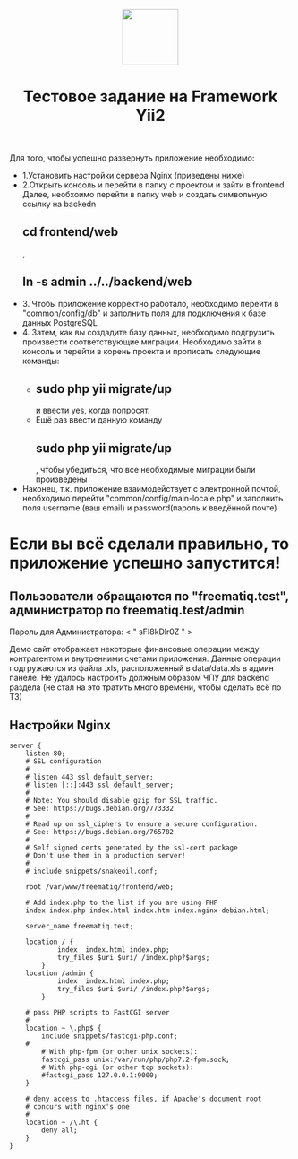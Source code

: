 <p align="center">
    <a href="https://github.com/yiisoft" target="_blank">
        <img src="https://avatars0.githubusercontent.com/u/993323" height="100px">
    </a>
    <h1 align="center">Тестовое задание на Framework Yii2</h1>
    <br>
</p>

Для того, чтобы успешно развернуть приложение необходимо:
<ul>
    <li>1.Установить настройки сервера Nginx (приведены ниже)</li>
    <li>2.Открыть консоль и перейти в папку с проектом и зайти в frontend. Далее, необхоимо перейти в папку web и создать символьную ссылку на backedn <h2>cd frontend/web</h2>, <h2>ln -s admin ../../backend/web</h2></li>
    <li>3. Чтобы приложение корректно работало, необходимо перейти в "common/config/db" и заполнить поля для подключения к базе данных PostgreSQL</li>
    <li>4. Затем, как вы создадите базу данных, необходимо подгрузить произвести соответствующие миграции. Необходимо зайти в консоль и перейти в корень проекта и прописать следующие команды:<ul>
            <li><h2>sudo php yii migrate/up</h2> и ввести yes, когда попросят.</li>
            <li>Ещё раз ввести данную команду <h2>sudo php yii migrate/up</h2>, чтобы убедиться, что все необходимые миграции были произведены</li>
        </ul></li>
    <li>Наконец, т.к. приложение взаимодействует с электронной почтой, необходимо перейти "common/config/main-locale.php" и заполнить поля username (ваш email) и password(пароль к введённой почте)</li>
     
</ul>
<h1>Если вы всё сделали правильно, то приложение успешно запустится!</h1>
<h2>Пользователи обращаются по "freematiq.test", администратор по freematiq.test/admin</h2>
Пароль для Администратора: < " sFI8kDlr0Z " >

Демо сайт отображает некоторые финансовые операции между контрагентом и внутренними счетами приложения. Данные операции подгружаются из файла .xls, расположенный в data/data.xls в админ панеле. Не удалось настроить должным образом ЧПУ для backend раздела (не стал на это тратить много времени, чтобы сделать всё по ТЗ) 


Настройки Nginx
-------------------

```
server {
	listen 80;
	# SSL configuration
	#
	# listen 443 ssl default_server;
	# listen [::]:443 ssl default_server;
	#
	# Note: You should disable gzip for SSL traffic.
	# See: https://bugs.debian.org/773332
	#
	# Read up on ssl_ciphers to ensure a secure configuration.
	# See: https://bugs.debian.org/765782
	#
	# Self signed certs generated by the ssl-cert package
	# Don't use them in a production server!
	#
	# include snippets/snakeoil.conf;

	root /var/www/freematiq/frontend/web;

	# Add index.php to the list if you are using PHP
	index index.php index.html index.htm index.nginx-debian.html;

	server_name freematiq.test;

	location / {
        	index  index.html index.php;
        	try_files $uri $uri/ /index.php?$args;
    	}
	location /admin {
        	index  index.html index.php;
        	try_files $uri $uri/ /index.php?$args;
    	}

	# pass PHP scripts to FastCGI server
	#
	location ~ \.php$ {
		include snippets/fastcgi-php.conf;
	#
		# With php-fpm (or other unix sockets):
		fastcgi_pass unix:/var/run/php/php7.2-fpm.sock;
		# With php-cgi (or other tcp sockets):
		#fastcgi_pass 127.0.0.1:9000;
	}

	# deny access to .htaccess files, if Apache's document root
	# concurs with nginx's one
	#
	location ~ /\.ht {
		deny all;
	}
}

```
